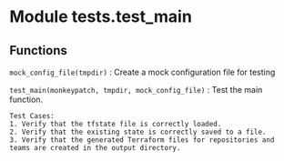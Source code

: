 Module tests.test_main
======================

Functions
---------

`mock_config_file(tmpdir)`
:   Create a mock configuration file for testing

`test_main(monkeypatch, tmpdir, mock_config_file)`
:   Test the main function.
    
    Test Cases:
    1. Verify that the tfstate file is correctly loaded.
    2. Verify that the existing state is correctly saved to a file.
    3. Verify that the generated Terraform files for repositories and teams are created in the output directory.